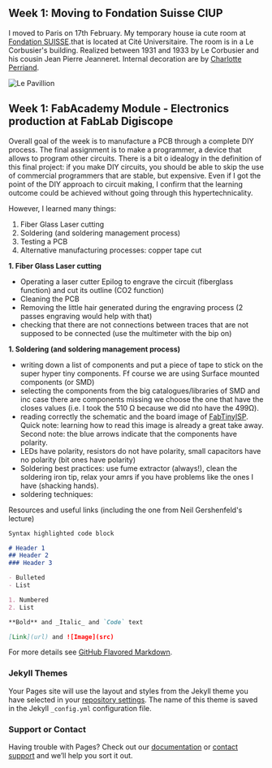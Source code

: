 ## Week 1: Moving to Fondation Suisse CIUP

I moved to Paris on 17th February. My temporary house ia cute room at [Fondation SUISSE](http://www.fondationsuisse.fr/).that is located at Cité Universitaire.
The room is in a Le Corbusier's building. Realized between 1931 and 1933 by Le Corbusier and his cousin Jean Pierre Jeanneret. Internal decoration are by [Charlotte Perriand](https://en.wikipedia.org/wiki/Charlotte_Perriand).

![Le Pavillion](http://www.fondationsuisse.fr/wp-content/uploads/2016/02/FS_Historique_Exterieur.jpg)

## Week 1: FabAcademy Module - Electronics production at FabLab Digiscope

Overall goal of the week is to manufacture a PCB through a complete DIY process. The final assignment is to make a programmer, a device that allows to program other circuits. There is a bit o idealogy in the definition of this final project: if you make DIY circuits, you should be able to skip the use of commercial programmers that are stable, but expensive.
Even if I got the point of the DIY approach to circuit making, I confirm that the learning outcome could be achieved without going through this hypertechnicality.

However, I learned many things:
1. Fiber Glass Laser cutting
2. Soldering (and soldering management process)
3. Testing a PCB
4. Alternative manufacturing processes: copper tape cut

**1. Fiber Glass Laser cutting**
- Operating a laser cutter Epilog to engrave the circuit (fiberglass function) and cut its outline (CO2 function)
- Cleaning the PCB
- Removing the little hair generated during the engraving process (2 passes engraving would help with that)
- checking that there are not connections between traces that are not supposed to be connected (use the multimeter with the bip on)

**1. Soldering (and soldering management process)**
- writing down a list of components and put a piece of tape to stick on the super hyper tiny components. Ff course we are using Surface mounted components (or SMD)
- selecting the components from the big catalogues/libraries of SMD and inc case there are components missing we choose the one that have the closes values (i.e. I took the 510 Ω because we did nto have the 499Ω).
- reading correctly the schematic and the board image of [FabTinyISP](http://fab.cba.mit.edu/classes/863.16/doc/projects/ftsmin/index.html). Quick note: learning how to read this image is already a great take away. Second note: the blue arrows indicate that the components have polarity. 
- LEDs have polarity, resistors do not have polarity, small capacitors have no polarity (bit ones have polarity)
- Soldering best practices: use fume extractor (always!), clean the soldering iron tip, relax your amrs if you have problems like the ones I have (shacking hands).
- soldering techniques: 


Resources and useful links (including the one from Neil Gershenfeld's lecture)



```markdown
Syntax highlighted code block

# Header 1
## Header 2
### Header 3

- Bulleted
- List

1. Numbered
2. List

**Bold** and _Italic_ and `Code` text

[Link](url) and ![Image](src)
```

For more details see [GitHub Flavored Markdown](https://guides.github.com/features/mastering-markdown/).

### Jekyll Themes

Your Pages site will use the layout and styles from the Jekyll theme you have selected in your [repository settings](https://github.com/almostserena/LeFabbatical/settings). The name of this theme is saved in the Jekyll `_config.yml` configuration file.

### Support or Contact

Having trouble with Pages? Check out our [documentation](https://help.github.com/categories/github-pages-basics/) or [contact support](https://github.com/contact) and we’ll help you sort it out.
